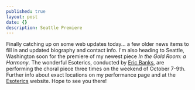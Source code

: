 ```yaml
---
published: true
layout: post
date: {}
description: Seattle Premiere
---
```



Finally catching up on some web updates today... a few older news items to fill in and updated biography and contact info.  I'm also heading to Seattle, Washington soon for the premiere of my newest piece _In the Gold Room: a Harmony_.  The wonderful Esoterics, conducted by [Eric Banks](http://ericbanks.com/), are performing the choral piece three times on the weekend of October 7-9th.  Further info about exact locations on my performance page and at the [Esoterics](http://www.theesoterics.org/) website.  Hope to see you there!
